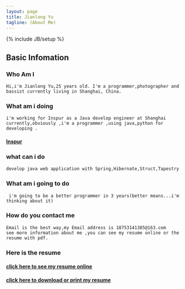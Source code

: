 ```yaml
---
layout: page
title: Jianlong Yu
tagline: (About Me)
---
```

{% include JB/setup %}


## Basic Infomation 

### Who Am I 

	Hi,i'm Jianlong Yu,25 years old. I'm a programmer,photographer and bassist currently living in Shanghai, China. 

### What am i doing

	i'm working for Inspur as a Java develop engineer at Shanghai currently,obviously ,i'm a programmer ,using java,python for developing .

#### [Inspur](http://www.inspur.com/)

### what can i do
	
	develop java web application with Spring,Hibernate,Struct,Tapestry
		
	
### What am i going to do	

	 i'm going to be a better programmer in 3 years(better means...i'm thinking about it)
	 
### How do you contact me
	
	Email is the best way,my Email address is 18753141385@163.com
	see more information about me ,you can see my resume online or the resume with pdf.

### Here is the resume  

#### [click here to see my resume online](http://yujl.org/resume/2016/04/26/resume)

#### [click here to download or print my resume](http://yujl.org/pdf/resume.pdf)
